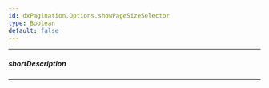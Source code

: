 ```yaml
---
id: dxPagination.Options.showPageSizeSelector
type: Boolean
default: false
---
```

---
##### shortDescription
<!-- Description goes here -->

---
<!-- Description goes here -->
